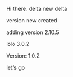 Hi there.
delta
new delta

version new created

adding version 2.10.5

lolo 3.0.2

Version: 1.0.2

let's go